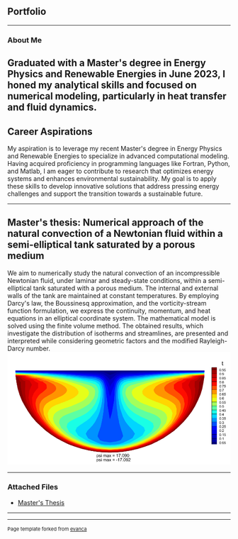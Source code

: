 ## Portfolio

---

### About Me
Graduated with a Master's degree in Energy Physics and Renewable Energies in June 2023, I honed my analytical skills and focused on numerical modeling, particularly in heat transfer and fluid dynamics.
---
## Career Aspirations
My aspiration is to leverage my recent Master's degree in Energy Physics and Renewable Energies to specialize in advanced computational modeling. Having acquired proficiency in programming languages like Fortran, Python, and Matlab, I am eager to contribute to research that optimizes energy systems and enhances environmental sustainability. My goal is to apply these skills to develop innovative solutions that address pressing energy challenges and support the transition towards a sustainable future.


---

## Master's thesis: Numerical approach of the natural convection of a Newtonian fluid within a semi-elliptical tank saturated by a porous medium
We aim to numerically study the natural convection of an incompressible Newtonian
fluid, under laminar and steady-state conditions, within a semi-elliptical tank saturated
with a porous medium. The internal and external walls of the tank are maintained at
constant temperatures. By employing Darcy's law, the Boussinesq approximation, and
the vorticity-stream function formulation, we express the continuity, momentum, and
heat equations in an elliptical coordinate system. The mathematical model is solved
using the finite volume method. The obtained results, which investigate the distribution
of isotherms and streamlines, are presented and interpreted while considering
geometric factors and the modified Rayleigh-Darcy number.
<img src="images/Temperature05visuGood.png?raw=true"/>


---

### Attached Files

- [Master's Thesis](/pdf/Master_Thesis.pdf)

---




---
<p style="font-size:11px">Page template forked from <a href="https://github.com/evanca/quick-portfolio">evanca</a></p>
<!-- Remove above link if you don't want to attibute -->

